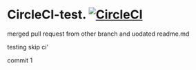 # CircleCI-test.   [![CircleCI](https://dl.circleci.com/status-badge/img/gh/Dhruvohra/CircleCI-test/tree/main.svg?style=svg)](https://dl.circleci.com/status-badge/redirect/gh/Dhruvohra/CircleCI-test/tree/main)



merged pull request from other branch and uodated readme.md



testing skip ci'


commit 1

